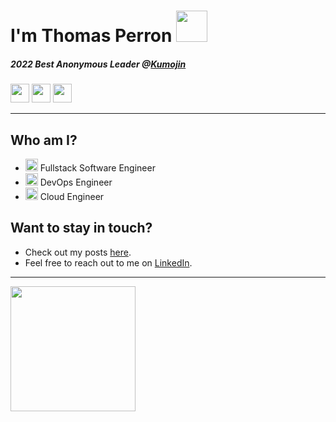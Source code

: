 # I'm Thomas Perron <img src="https://cdn3.iconfinder.com/data/icons/glyph/227/Talk-hi-512.png" width="50"/>

##### 2022 Best Anonymous Leader @[Kumojin](https://kumojin.com/en)

<img src="https://icons.iconarchive.com/icons/wikipedia/flags/128/CA-Canada-Flag-icon.png" width="30">
<img src="https://icons.iconarchive.com/icons/wikipedia/flags/1024/US-United-States-Flag-icon.png" width="30">
<img src="https://icons.iconarchive.com/icons/custom-icon-design/flat-europe-flag/128/France-icon.png" width="30">

-------

## Who am I?

- <img src="https://media.giphy.com/media/WFZvB7VIXBgiz3oDXE/giphy.gif" width="20"/> Fullstack Software Engineer
- <img src="https://icons.iconarchive.com/icons/google/noto-emoji-objects/128/62959-hammer-and-wrench-icon.png" width="20"/> DevOps Engineer
- <img src="https://media.giphy.com/media/SLY1OsYf4g7UnRuxkn/giphy.gif" width="20"/> Cloud Engineer

## Want to stay in touch?

- Check out my posts [here](https://ths83.github.io).
- Feel free to reach out to me on [LinkedIn](https://www.linkedin.com/in/thomasperron).

----

<img src="https://i.ytimg.com/vi/-656OCA6-ZA/maxresdefault.jpg" width="200"/>
